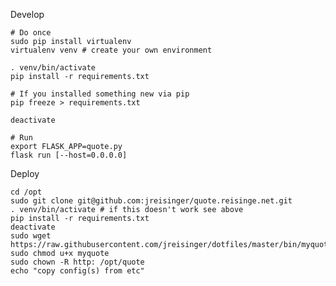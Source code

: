 Develop

    # Do once
    sudo pip install virtualenv
    virtualenv venv # create your own environment

    . venv/bin/activate
    pip install -r requirements.txt
    
    # If you installed something new via pip
    pip freeze > requirements.txt
    
    deactivate

    # Run
    export FLASK_APP=quote.py
    flask run [--host=0.0.0.0]

Deploy

    cd /opt
    sudo git clone git@github.com:jreisinger/quote.reisinge.net.git
    . venv/bin/activate # if this doesn't work see above
    pip install -r requirements.txt
    deactivate
    sudo wget https://raw.githubusercontent.com/jreisinger/dotfiles/master/bin/myquote
    sudo chmod u+x myquote
    sudo chown -R http: /opt/quote
    echo "copy config(s) from etc"
